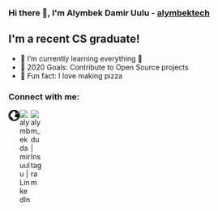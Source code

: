 ### Hi there 👋, I'm Alymbek Damir Uulu - [alymbektech][website]

## I'm a recent CS graduate! 

- 🌱 I’m currently learning everything 🤣
- 🥅 2020 Goals: Contribute to Open Source projects
- 🍕 Fun fact: I love making pizza

### Connect with me:

[<img align="left" alt="alym.tech" width="22px" src="https://raw.githubusercontent.com/iconic/open-iconic/master/svg/globe.svg" />][website]
[<img align="left" alt="alymbekdamiruulu | LinkedIn" width="22px" src="https://cdn.jsdelivr.net/npm/simple-icons@v3/icons/linkedin.svg" />][linkedin]
[<img align="left" alt="alym_du | Instagram" width="22px" src="https://cdn.jsdelivr.net/npm/simple-icons@v3/icons/instagram.svg" />][instagram]

<br />

[website]: https://alym.tech/
[instagram]: https://www.instagram.com/alym_du/
[linkedin]: https://www.linkedin.com/in/alymbekdamiruulu/

